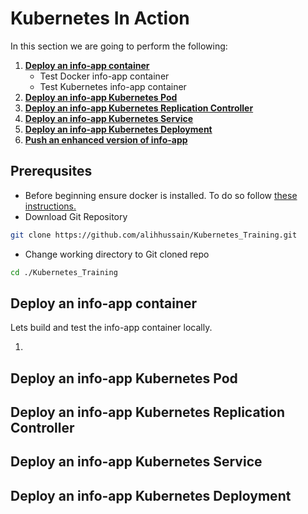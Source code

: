 # Kubernetes In Action
In this section we are going to perform the following:
1. [**Deploy an info-app container**](#deploy-an-info-app-container)
    * Test Docker info-app container
    * Test Kubernetes info-app container
2. [**Deploy an info-app Kubernetes Pod**](#deploy-an-info-app-kubernetes-pod)
3. [**Deploy an info-app Kubernetes Replication Controller**](#deploy-an-info-app-kubernetes-replication-controller)
4. [**Deploy an info-app Kubernetes Service**](#deploy-an-info-app-kubernetes-service)
5. [**Deploy an info-app Kubernetes Deployment**](#deploy-an-info-app-kubernetes-deployment)
6. [**Push an enhanced version of info-app**](#push-an-enhanced-version-of-info-app)

## Prerequsites
* Before beginning ensure docker is installed. To do so follow [these instructions.](https://docs.docker.com/install/)
* Download Git Repository
```bash
git clone https://github.com/alihhussain/Kubernetes_Training.git
```
* Change working directory to Git cloned repo
```bash
cd ./Kubernetes_Training
```

## Deploy an info-app container
Lets build and test the info-app container locally.

1. 

## Deploy an info-app Kubernetes Pod
## Deploy an info-app Kubernetes Replication Controller
## Deploy an info-app Kubernetes Service
## Deploy an info-app Kubernetes Deployment